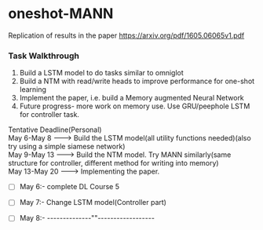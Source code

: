 # oneshot-MANN
Replication of results in the paper https://arxiv.org/pdf/1605.06065v1.pdf

### Task Walkthrough
1. Build a LSTM model to do tasks similar to omniglot
2. Build a NTM with read/write heads to improve performance for one-shot learning
3. Implement the paper, i.e. build a Memory augmented Neural Network
4. Future progress- more work on memory use. Use GRU/peephole LSTM for controller task.

Tentative Deadline(Personal)  
        May 6-May 8 ---> Build the LSTM model(all utility functions needed)(also try using a simple 				 siamese network)  
        May 9-May 13 ---> Build the NTM model. Try MANN similarly(same structure for controller, 				  different method for writing into memory)  
        May 13-May 20 ---> Implementing the paper.   

- [ ] May 6:- complete DL Course 5
- [ ] May 7:- Change LSTM model(Controller part)
- [ ] May 8:- --------------""------------------

